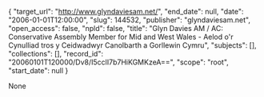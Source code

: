 {
  "target_url": "http://www.glyndaviesam.net/", 
  "end_date": null, 
  "date": "2006-01-01T12:00:00", 
  "slug": 144532, 
  "publisher": "glyndaviesam.net", 
  "open_access": false, 
  "npld": false, 
  "title": "Glyn Davies AM / AC: Conservative Assembly Member for Mid and West Wales - Aelod o'r Cynulliad tros y Ceidwadwyr Canolbarth a Gorllewin Cymru", 
  "subjects": [], 
  "collections": [], 
  "record_id": "20060101T120000/Dv8/I5cclI7b7HiKGMKzeA==", 
  "scope": "root", 
  "start_date": null
}

None
